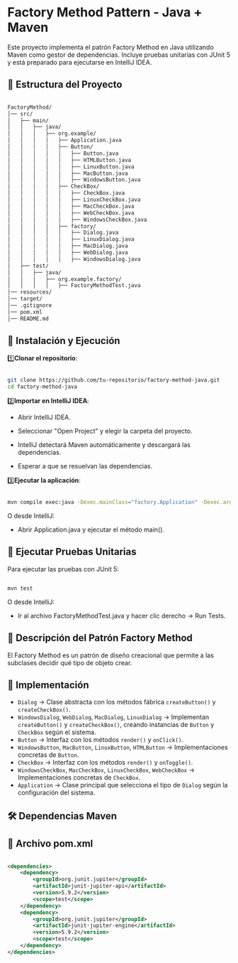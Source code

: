 # Factory Method Pattern - Java + Maven

Este proyecto implementa el patrón Factory Method en Java utilizando Maven como gestor de dependencias.
Incluye pruebas unitarias con JUnit 5 y está preparado para ejecutarse en IntelliJ IDEA.

## 📌 Estructura del Proyecto


```sh

FactoryMethod/
│── src/
│   ├── main/
│   │   ├── java/
│   │   │   ├── org.example/
│   │   │   │   ├── Application.java
│   │   │   │   ├── Button/
│   │   │   │   │   ├── Button.java
│   │   │   │   │   ├── HTMLButton.java
│   │   │   │   │   ├── LinuxButton.java
│   │   │   │   │   ├── MacButton.java
│   │   │   │   │   ├── WindowsButton.java
│   │   │   │   ├── CheckBox/
│   │   │   │   │   ├── CheckBox.java
│   │   │   │   │   ├── LinuxCheckBox.java
│   │   │   │   │   ├── MacCheckBox.java
│   │   │   │   │   ├── WebCheckBox.java
│   │   │   │   │   ├── WindowsCheckBox.java
│   │   │   │   ├── factory/
│   │   │   │   │   ├── Dialog.java
│   │   │   │   │   ├── LinuxDialog.java
│   │   │   │   │   ├── MacDialog.java
│   │   │   │   │   ├── WebDialog.java
│   │   │   │   │   ├── WindowsDialog.java
│   ├── test/
│   │   ├── java/
│   │   │   ├── org.example.factory/
│   │   │   │   ├── FactoryMethodTest.java
│── resources/
│── target/
│── .gitignore
│── pom.xml
│── README.md


```

## 🚀 Instalación y Ejecución

1️⃣**Clonar el repositorio**:

```bash

git clone https://github.com/tu-repositorio/factory-method-java.git
cd factory-method-java

```

2️⃣**Importar en IntelliJ IDEA**:

* Abrir IntelliJ IDEA.

* Seleccionar "Open Project" y elegir la carpeta del proyecto.

* IntelliJ detectará Maven automáticamente y descargará las dependencias.

* Esperar a que se resuelvan las dependencias.

3️⃣**Ejecutar la aplicación**:

```bash

mvn compile exec:java -Dexec.mainClass="factory.Application" -Dexec.args="Windows/Linux/Mac/Web"

```

O desde IntelliJ:

* Abrir Application.java y ejecutar el método main().

## 🧪 Ejecutar Pruebas Unitarias

Para ejecutar las pruebas con JUnit 5:

```bash

mvn test

```

O desde IntelliJ:

* Ir al archivo FactoryMethodTest.java y hacer clic derecho -> Run Tests.

## 📜 Descripción del Patrón Factory Method

El Factory Method es un patrón de diseño creacional que permite a las subclases decidir qué tipo de objeto crear.

## 📌 Implementación

- `Dialog` → Clase abstracta con los métodos fábrica `createButton()` y `createCheckBox()`.
- `WindowsDialog`, `WebDialog`, `MacDialog`, `LinuxDialog` → Implementan `createButton()` y `createCheckBox()`, creando instancias de `Button` y `CheckBox` según el sistema.
- `Button` → Interfaz con los métodos `render()` y `onClick()`.
- `WindowsButton`, `MacButton`, `LinuxButton`, `HTMLButton` → Implementaciones concretas de `Button`.
- `CheckBox` → Interfaz con los métodos `render()` y `onToggle()`.
- `WindowsCheckBox`, `MacCheckBox`, `LinuxCheckBox`, `WebCheckBox` → Implementaciones concretas de `CheckBox`.
- `Application` → Clase principal que selecciona el tipo de `Dialog` según la configuración del sistema.

## 🛠️ Dependencias Maven

## 📌 Archivo pom.xml

```xml

<dependencies>
    <dependency>
        <groupId>org.junit.jupiter</groupId>
        <artifactId>junit-jupiter-api</artifactId>
        <version>5.9.2</version>
        <scope>test</scope>
    </dependency>
    <dependency>
        <groupId>org.junit.jupiter</groupId>
        <artifactId>junit-jupiter-engine</artifactId>
        <version>5.9.2</version>
        <scope>test</scope>
    </dependency>
</dependencies>

```

